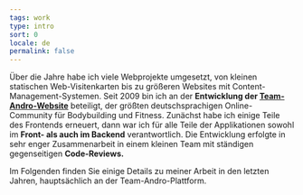 ```yaml
---
tags: work
type: intro
sort: 0
locale: de
permalink: false
---
```

Über die Jahre habe ich viele Webprojekte umgesetzt, von kleinen statischen Web-Visitenkarten bis zu größeren Websites mit Content-Management-Systemen. Seit 2009 bin ich an der **Entwicklung der [Team-Andro-Website](https://www.team-andro.com)** beteiligt, der größten deutschsprachigen Online-Community für Bodybuilding und Fitness. Zunächst habe ich einige Teile des Frontends erneuert, dann war ich für alle Teile der Applikationen sowohl im **Front- als auch im Backend** verantwortlich. Die Entwicklung erfolgte in sehr enger Zusammenarbeit in einem kleinen Team mit ständigen gegenseitigen **Code-Reviews.**

Im Folgenden finden Sie einige Details zu meiner Arbeit in den letzten Jahren, hauptsächlich an der Team-Andro-Plattform.